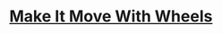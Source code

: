 # [Make It Move With Wheels](https://education.lego.com/en-us/lessons/ev3-dep/make-it-move-with-wheels)

